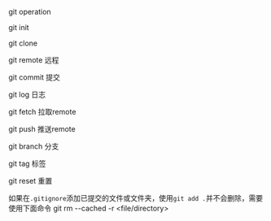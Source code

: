 git operation

git init

git clone

git remote 远程

git commit 提交

git log 日志

git fetch 拉取remote

git push 推送remote

git branch 分支

git tag 标签

git reset 重置


如果在`.gitignore`添加已提交的文件或文件夹，使用`git add .`并不会删除，需要使用下面命令
git rm --cached -r <file/directory>
